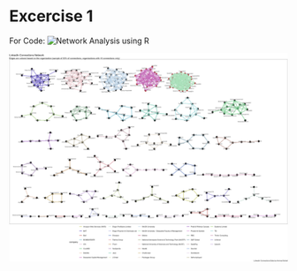 # Excercise 1

For Code:
![Network Analysis using R](./Network_Analysis_Ex1.Rmd)


![LinkedIn Connections Network](./Linkedin_Connections_Networks_Graph.png)

